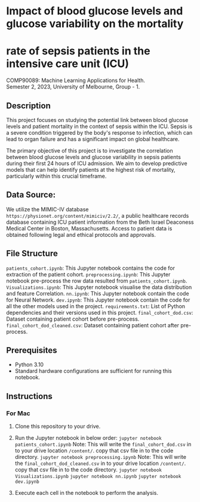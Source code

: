 # Impact of blood glucose levels and glucose variability on the mortality
# rate of sepsis patients in the intensive care unit (ICU)

COMP90089: Machine Learning Applications for Health.  
Semester 2, 2023,
University of Melbourne, 
Group - 1.

## Description
This project focuses on studying the potential link between blood glucose levels and patient mortality in the context of sepsis within the ICU. Sepsis is a severe condition triggered by the body's response to infection, which can lead to organ failure and has a significant impact on global healthcare.

The primary objective of this project is to investigate the correlation between blood glucose levels and glucose variability in sepsis patients during their first 24 hours of ICU admission. We aim to develop predictive models that can help identify patients at the highest risk of mortality, particularly within this crucial timeframe.

## Data Source:
We utilize the MIMIC-IV database `https://physionet.org/content/mimiciv/2.2/`, a public healthcare records database containing ICU patient information from the Beth Israel Deaconess Medical Center in Boston, Massachusetts. Access to patient data is obtained following legal and ethical protocols and approvals.

## File Structure
`patients_cohort.ipynb`: This Jupyter notebook contains the code for extraction of the patient cohort.
`preprocessing.ipynb`: This Jupyter notebook pre-process the row data resulted from `patients_cohort.ipynb`.
`Visualizations.ipynb`: This Jupyter notebook visualise the data distribution and feature Correlation.
`nn.ipynb`: This Jupyter notebook contain the code for Neural Network.
`dev.ipynb`: This Jupyter notebook contain the code for all the other models used in the project.
`requirements.txt`: List of Python dependencies and their versions used in this project.
`final_cohort_dod.csv`: Dataset containing patient cohort before pre-process.
`final_cohort_dod_cleaned.csv`: Dataset containing patient cohort after pre-process.

## Prerequisites

- Python 3.10
- Standard hardware configurations are sufficient for running this notebook.

## Instructions

### For Mac
1. Clone this repository to your drive.

2. Run the Jupyter notebook in below order:
    `jupyter notebook patients_cohort.ipynb`
    Note: This will write the `final_cohort_dod.csv` in to your drive location `/content/`. copy that csv file in to the code directory.
    `jupyter notebook preprocessing.ipynb`
    Note: This will write the `final_cohort_dod_cleaned.csv` in to your drive location `/content/`. copy that csv file in to the code directory.
    `jupyter notebook Visualizations.ipynb`
    `jupyter notebook nn.ipynb`
    `jupyter notebook dev.ipynb`
3. Execute each cell in the notebook to perform the analysis.
    


